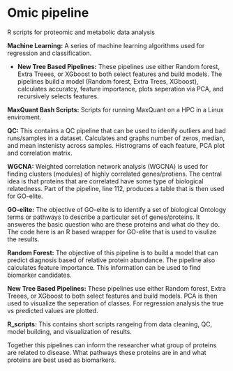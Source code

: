 # Omic pipeline
R scripts for proteomic and metabolic data analysis

**Machine Learning:**
A series of machine learning algorithms used for regression and classification. 
- **New Tree Based Pipelines:**
These pipelines use either Random forest, Extra Treees, or XGboost to both select features and build models. The pipelines build a model (Random forest, Extra Trees, XGboost), calculates accuratcy, feature importance, plots seperation via PCA, and recursively selects features. 

**MaxQuant Bash Scripts:**
Scripts for running MaxQuant on a HPC in a Linux enviroment.

**QC:**
This contains a QC pipeline that can be used to idenify outliers and bad runs/samples in a dataset. Calculates and graphs number of zeros, median, and mean instenisty across samples. Histrograms of each feature, PCA plot and correlation matrix. 

**WGCNA:**
Weighted correlation network analysis (WGCNA) is used for finding clusters (modules) of highly correlated genes/protiens. The central idea is that proteins that are correlated have some type of biological relatedness. Part of the pipeline, line 112, produces a table that is then used for GO-elite.

**GO-elite:**
The objective of GO-elite is to identify a  set of biological Ontology terms or pathways to describe a particular set of genes/proteins. It answeres the basic question who are these proteins and what do they do. The code here is an R based wrapper for GO-elite that is used to visulize the results.

**Random Forest:**
The objective of this pipeline is to build a model that can predict diagnosis based of relative protein abundance. The pipeline also calculates feature importance. This information can be used to find biomarker candidates.

**New Tree Based Pipelines:**
These pipelines use either Random forest, Extra Treees, or XGboost to both select features and build models. PCA is then used to visualize the seperation of classes. For regression analysis the true vs predicted values are plotted.

**R_scripts:**
This contains short scripts rangeing from data cleaning, QC, model building, and visualization of results.

Together this pipelines can inform the researcher what group of proteins are related to disease. What pathways these proteins are in and what proteins are best used as biomarkers.

